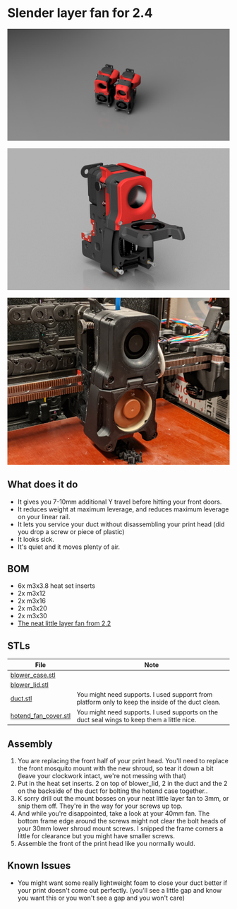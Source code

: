 # Slender layer fan for 2.4
![render](./images/render.png)

![opened](./images/render_open.png)

![on-printer image](./images/printer.png)


## What does it do
* It gives you 7-10mm additional Y travel before hitting your front doors.
* It reduces weight at maximum leverage, and reduces maximum leverage on your linear rail.
* It lets you service your duct without disassembling your print head (did you drop a screw or piece of plastic)
* It looks sick.
* It's quiet and it moves plenty of air.


## BOM
* 6x m3x3.8 heat set inserts
* 2x m3x12
* 2x m3x16
* 2x m3x20
* 2x m3x30
* [The neat little layer fan from 2.2](https://www.digikey.com/product-detail/en/delta-electronics/BFB0412HHA-A117/603-1840-ND/5022816)


## STLs
File | Note
---- | ----
[blower_case.stl](./blower_case.stl) |
[blower_lid.stl](./blower_lid.stl) | 
[duct.stl](./duct.stl) | You might need supports.  I used supporrt from platform only to keep the inside of the duct clean.
[hotend_fan_cover.stl](./hotend_fan_cover.stl) | You might need supports.  I used supports on the duct seal wings to keep them a little nice.


## Assembly
1. You are replacing the front half of your print head.  You'll need to replace the front mosquito mount with the new shroud, so tear it down a bit (leave your clockwork intact, we're not messing with that)
2. Put in the heat set inserts.  2 on top of blower_lid, 2 in the duct and the 2 on the backside of the duct for bolting the hotend case together..
3. K sorry drill out the mount bosses on your neat little layer fan to 3mm, or snip them off.  They're in the way for your screws up top.
4. And while you're disappointed, take a look at your 40mm fan.  The bottom frame edge around the screws might not clear the bolt heads of your 30mm lower shroud mount screws.  I snipped the frame corners a little for clearance but you might have smaller screws.
5. Assemble the front of the print head like you normally would.


## Known Issues
* You might want some really lightweight foam to close your duct better if your print doesn't come out perfectly. (you'll see a little gap and know you want this or you won't see a gap and you won't care)

